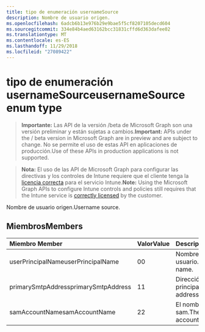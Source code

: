 ```yaml
---
title: tipo de enumeración usernameSource
description: Nombre de usuario origen.
ms.openlocfilehash: 6adcb6b13e976b29e9bae5f5cf8207105decd604
ms.sourcegitcommit: 334e84b4aed63162bcc31831cffd6d363dafee02
ms.translationtype: MT
ms.contentlocale: es-ES
ms.lasthandoff: 11/29/2018
ms.locfileid: "27089422"
---
```

# <a name="usernamesource-enum-type"></a><span data-ttu-id="109c3-103">tipo de enumeración usernameSource</span><span class="sxs-lookup"><span data-stu-id="109c3-103">usernameSource enum type</span></span>

> <span data-ttu-id="109c3-104">**Importante:** Las API de la versión /beta de Microsoft Graph son una versión preliminar y están sujetas a cambios.</span><span class="sxs-lookup"><span data-stu-id="109c3-104">**Important:** APIs under the / beta version in Microsoft Graph are in preview and are subject to change.</span></span> <span data-ttu-id="109c3-105">No se permite el uso de estas API en aplicaciones de producción.</span><span class="sxs-lookup"><span data-stu-id="109c3-105">Use of these APIs in production applications is not supported.</span></span>

> <span data-ttu-id="109c3-106">**Nota:** El uso de las API de Microsoft Graph para configurar las directivas y los controles de Intune requiere que el cliente tenga la [licencia correcta](https://go.microsoft.com/fwlink/?linkid=839381) para el servicio Intune.</span><span class="sxs-lookup"><span data-stu-id="109c3-106">**Note:** Using the Microsoft Graph APIs to configure Intune controls and policies still requires that the Intune service is [correctly licensed](https://go.microsoft.com/fwlink/?linkid=839381) by the customer.</span></span>

<span data-ttu-id="109c3-107">Nombre de usuario origen.</span><span class="sxs-lookup"><span data-stu-id="109c3-107">Username source.</span></span>
## <a name="members"></a><span data-ttu-id="109c3-108">Miembros</span><span class="sxs-lookup"><span data-stu-id="109c3-108">Members</span></span>
|<span data-ttu-id="109c3-109">Miembro	</span><span class="sxs-lookup"><span data-stu-id="109c3-109">Member</span></span>|<span data-ttu-id="109c3-110">Valor</span><span class="sxs-lookup"><span data-stu-id="109c3-110">Value</span></span>|<span data-ttu-id="109c3-111">Descripción</span><span class="sxs-lookup"><span data-stu-id="109c3-111">Description</span></span>|
|:---|:---|:---|
|<span data-ttu-id="109c3-112">userPrincipalName</span><span class="sxs-lookup"><span data-stu-id="109c3-112">userPrincipalName</span></span>|<span data-ttu-id="109c3-113">0</span><span class="sxs-lookup"><span data-stu-id="109c3-113">0</span></span>|<span data-ttu-id="109c3-114">Nombre principal de usuario.</span><span class="sxs-lookup"><span data-stu-id="109c3-114">User principal name.</span></span>|
|<span data-ttu-id="109c3-115">primarySmtpAddress</span><span class="sxs-lookup"><span data-stu-id="109c3-115">primarySmtpAddress</span></span>|<span data-ttu-id="109c3-116">1</span><span class="sxs-lookup"><span data-stu-id="109c3-116">1</span></span>|<span data-ttu-id="109c3-117">Dirección SMTP principal.</span><span class="sxs-lookup"><span data-stu-id="109c3-117">Primary SMTP address.</span></span>|
|<span data-ttu-id="109c3-118">samAccountName</span><span class="sxs-lookup"><span data-stu-id="109c3-118">samAccountName</span></span>|<span data-ttu-id="109c3-119">2</span><span class="sxs-lookup"><span data-stu-id="109c3-119">2</span></span>|<span data-ttu-id="109c3-120">El nombre de cuenta sam.</span><span class="sxs-lookup"><span data-stu-id="109c3-120">The user sam account name.</span></span>|





